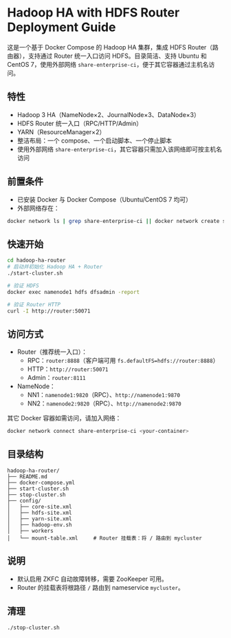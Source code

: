 # Hadoop HA with HDFS Router Deployment Guide

这是一个基于 Docker Compose 的 Hadoop HA 集群，集成 HDFS Router（路由器），支持通过 Router 统一入口访问 HDFS。目录简洁、支持 Ubuntu 和 CentOS 7，使用外部网络 `share-enterprise-ci`，便于其它容器通过主机名访问。

## 特性
- Hadoop 3 HA（NameNode×2、JournalNode×3、DataNode×3）
- HDFS Router 统一入口（RPC/HTTP/Admin）
- YARN（ResourceManager×2）
- 整洁布局：一个 compose、一个启动脚本、一个停止脚本
- 使用外部网络 `share-enterprise-ci`，其它容器只需加入该网络即可按主机名访问

## 前置条件
- 已安装 Docker 与 Docker Compose（Ubuntu/CentOS 7 均可）
- 外部网络存在：
```bash
docker network ls | grep share-enterprise-ci || docker network create share-enterprise-ci
```

## 快速开始
```bash
cd hadoop-ha-router
# 启动并初始化 Hadoop HA + Router
./start-cluster.sh

# 验证 HDFS
docker exec namenode1 hdfs dfsadmin -report

# 验证 Router HTTP
curl -I http://router:50071
```

## 访问方式
- Router（推荐统一入口）：
  - RPC：`router:8888`（客户端可用 `fs.defaultFS=hdfs://router:8888`）
  - HTTP：`http://router:50071`
  - Admin：`router:8111`
- NameNode：
  - NN1：`namenode1:9820`（RPC）、`http://namenode1:9870`
  - NN2：`namenode2:9820`（RPC）、`http://namenode2:9870`

其它 Docker 容器如需访问，请加入网络：
```bash
docker network connect share-enterprise-ci <your-container>
```

## 目录结构
```
hadoop-ha-router/
├── README.md
├── docker-compose.yml
├── start-cluster.sh
├── stop-cluster.sh
├── config/
│   ├── core-site.xml
│   ├── hdfs-site.xml
│   ├── yarn-site.xml
│   ├── hadoop-env.sh
│   ├── workers
│   └── mount-table.xml     # Router 挂载表：将 / 路由到 mycluster
```

## 说明
- 默认启用 ZKFC 自动故障转移，需要 ZooKeeper 可用。
- Router 的挂载表将根路径 `/` 路由到 nameservice `mycluster`。

## 清理
```bash
./stop-cluster.sh
```